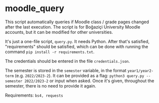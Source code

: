 # moodle_query

This script automatically queries if Moodle class / grade pages changed after the last execution. The script is for Boğaziçi University Moodle accounts, but it can be modified for other universities.

It's just a one-file script, `query.py`. It needs Python. After that's satisfied, "requirements" should be satisfied, which can be done with running the command `pip install -r requirements.txt`.

The credentials should be entered in the file `credentials.json`.

The semester is stored in the `semester` variable, in the format `year1/year2-term` (e.g. `2022/2023-2`). It can be provided as a flag: `python3 query.py --semester 2022/2023-2` or input when asked. Once it's given, throughout the semester, there is no need to provide it again.

Requirements: `bs4, requests`
